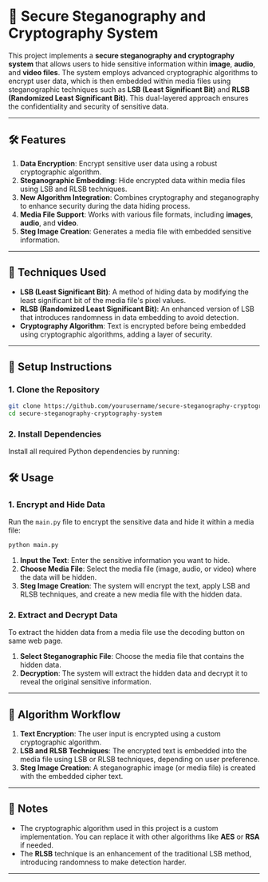 # 🔐 Secure Steganography and Cryptography System

This project implements a **secure steganography and cryptography system** that allows users to hide sensitive information within **image**, **audio**, and **video files**. The system employs advanced cryptographic algorithms to encrypt user data, which is then embedded within media files using steganographic techniques such as **LSB (Least Significant Bit)** and **RLSB (Randomized Least Significant Bit)**. This dual-layered approach ensures the confidentiality and security of sensitive data.

---

## 🛠️ Features

1. **Data Encryption**: Encrypt sensitive user data using a robust cryptographic algorithm.
2. **Steganographic Embedding**: Hide encrypted data within media files using LSB and RLSB techniques.
3. **New Algorithm Integration**: Combines cryptography and steganography to enhance security during the data hiding process.
4. **Media File Support**: Works with various file formats, including **images**, **audio**, and **video**.
5. **Steg Image Creation**: Generates a media file with embedded sensitive information.

---

## 🧠 Techniques Used

- **LSB (Least Significant Bit)**: A method of hiding data by modifying the least significant bit of the media file's pixel values.
- **RLSB (Randomized Least Significant Bit)**: An enhanced version of LSB that introduces randomness in data embedding to avoid detection.
- **Cryptography Algorithm**: Text is encrypted before being embedded using cryptographic algorithms, adding a layer of security.

---



## 🚀 Setup Instructions

### 1. Clone the Repository

```bash
git clone https://github.com/yourusername/secure-steganography-cryptography-system.git
cd secure-steganography-cryptography-system
```

### 2. Install Dependencies

Install all required Python dependencies by running:


## 🛠️ Usage

### 1. Encrypt and Hide Data

Run the `main.py` file to encrypt the sensitive data and hide it within a media file:

```bash
python main.py
```

1. **Input the Text**: Enter the sensitive information you want to hide.
2. **Choose Media File**: Select the media file (image, audio, or video) where the data will be hidden.
3. **Steg Image Creation**: The system will encrypt the text, apply LSB and RLSB techniques, and create a new media file with the hidden data.

### 2. Extract and Decrypt Data

To extract the hidden data from a media file use the decoding button on same web page.

1. **Select Steganographic File**: Choose the media file that contains the hidden data.
2. **Decryption**: The system will extract the hidden data and decrypt it to reveal the original sensitive information.

---

## 🔑 Algorithm Workflow

1. **Text Encryption**: The user input is encrypted using a custom cryptographic algorithm.
2. **LSB and RLSB Techniques**: The encrypted text is embedded into the media file using LSB or RLSB techniques, depending on user preference.
3. **Steg Image Creation**: A steganographic image (or media file) is created with the embedded cipher text.

---


## 🔧 Notes

- The cryptographic algorithm used in this project is a custom implementation. You can replace it with other algorithms like **AES** or **RSA** if needed.
- The **RLSB** technique is an enhancement of the traditional LSB method, introducing randomness to make detection harder.

---
